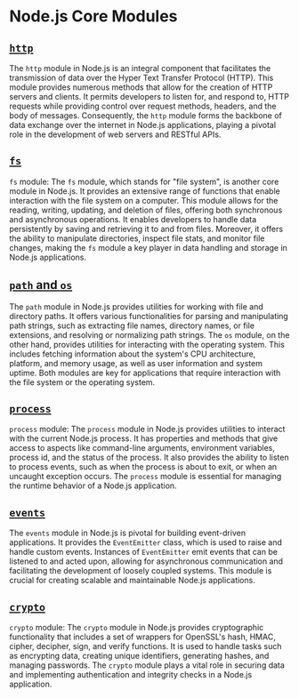 # Node.js Core Modules

## [**`http`**](http.js)

The `http` module in Node.js is an integral component that facilitates the transmission of data over the Hyper Text Transfer Protocol (HTTP). This module provides numerous methods that allow for the creation of HTTP servers and clients. It permits developers to listen for, and respond to, HTTP requests while providing control over request methods, headers, and the body of messages. Consequently, the `http` module forms the backbone of data exchange over the internet in Node.js applications, playing a pivotal role in the development of web servers and RESTful APIs.

## [**`fs`**](fs.md)

`fs` module: The `fs` module, which stands for "file system", is another core module in Node.js. It provides an extensive range of functions that enable interaction with the file system on a computer. This module allows for the reading, writing, updating, and deletion of files, offering both synchronous and asynchronous operations. It enables developers to handle data persistently by saving and retrieving it to and from files. Moreover, it offers the ability to manipulate directories, inspect file stats, and monitor file changes, making the `fs` module a key player in data handling and storage in Node.js applications.

## [**`path`** and **`os`**](path-os.md)

The `path` module in Node.js provides utilities for working with file and directory paths. It offers various functionalities for parsing and manipulating path strings, such as extracting file names, directory names, or file extensions, and resolving or normalizing path strings. The `os` module, on the other hand, provides utilities for interacting with the operating system. This includes fetching information about the system's CPU architecture, platform, and memory usage, as well as user information and system uptime. Both modules are key for applications that require interaction with the file system or the operating system.

## [**`process`**](process.md)

`process` module: The `process` module in Node.js provides utilities to interact with the current Node.js process. It has properties and methods that give access to aspects like command-line arguments, environment variables, process id, and the status of the process. It also provides the ability to listen to process events, such as when the process is about to exit, or when an uncaught exception occurs. The `process` module is essential for managing the runtime behavior of a Node.js application.

## [**`events`**](events.md)

The `events` module in Node.js is pivotal for building event-driven applications. It provides the `EventEmitter` class, which is used to raise and handle custom events. Instances of `EventEmitter` emit events that can be listened to and acted upon, allowing for asynchronous communication and facilitating the development of loosely coupled systems. This module is crucial for creating scalable and maintainable Node.js applications.

## [**`crypto`**](crypto.md)

`crypto` module: The `crypto` module in Node.js provides cryptographic functionality that includes a set of wrappers for OpenSSL's hash, HMAC, cipher, decipher, sign, and verify functions. It is used to handle tasks such as encrypting data, creating unique identifiers, generating hashes, and managing passwords. The `crypto` module plays a vital role in securing data and implementing authentication and integrity checks in a Node.js application.
